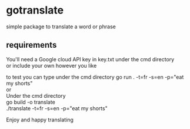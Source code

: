 # gotranslate

simple package to translate a word or phrase

## requirements

You'll need a Google cloud API key in key.txt under the cmd directory  
or include your own however you like   

to test you can type under the cmd directory go run . -t=fr -s=en -p="eat my shorts"  
or  
Under the cmd directory  
go build -o translate  
./translate -t=fr -s=en -p="eat my shorts"  

Enjoy and happy translating  
